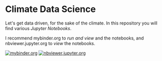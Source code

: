 # Climate Data Science
Let's get data driven, for the sake of the climate. In this repository you will find various _Jupyter Notebooks_.

I recommend mybinder.org to _run and view_ and the notebooks, and nbviewer.jupyter.org to _view_ the notebooks.

[![mybinder.org](https://mybinder.org/badge_logo.svg)](https://mybinder.org/v2/gh/consideratio/climate-data-science/master?urlpath=/lab/tree/notebooks/energy_inequality.ipynb) [![nbviewer.jupyter.org](https://img.shields.io/badge/render-nbviewer-de6d25.svg)](https://nbviewer.jupyter.org/github/consideratio/climate-data-science/tree/master/notebooks/)
